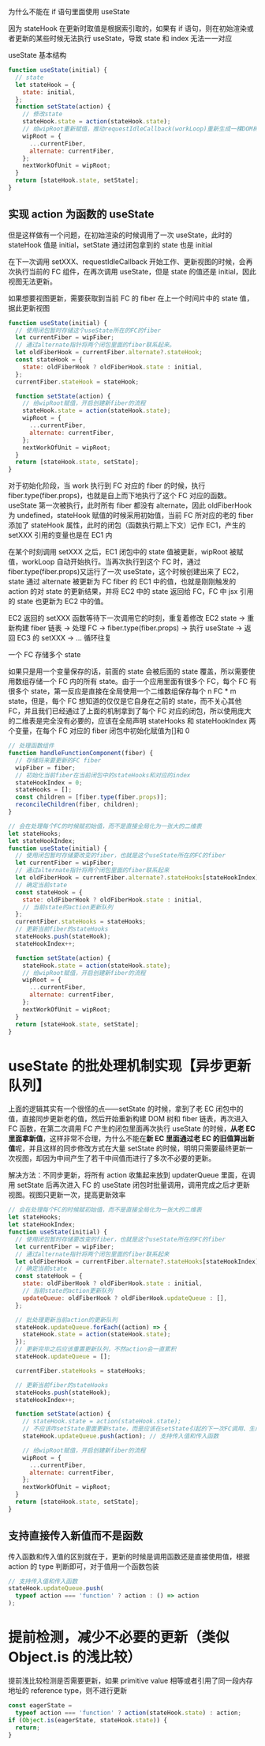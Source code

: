 为什么不能在 if 语句里面使用 useState

因为 stateHook 在更新时取值是根据索引取的，如果有 if 语句，则在初始渲染或者更新的某些时候无法执行 useState，导致 state 和 index 无法一一对应

useState 基本结构

```js
function useState(initial) {
  // state
  let stateHook = {
    state: initial,
  };
  function setState(action) {
    // 修改state
    stateHook.state = action(stateHook.state);
    // 给wipRoot重新赋值，推动requestIdleCallback(workLoop)重新生成一棵DOM树，从而更新视图
    wipRoot = {
      ...currentFiber,
      alternate: currentFiber,
    };
    nextWorkOfUnit = wipRoot;
  }
  return [stateHook.state, setState];
}
```

## 实现 action 为函数的 useState

但是这样做有一个问题，在初始渲染的时候调用了一次 useState，此时的 stateHook 值是 initial，setState 通过闭包拿到的 state 也是 initial

在下一次调用 setXXX、requestIdleCallback 开始工作、更新视图的时候，会再次执行当前的 FC 组件，在再次调用 useState，但是 state 的值还是 initial，因此视图无法更新。

如果想要视图更新，需要获取到当前 FC 的 fiber 在上一个时间片中的 state 值，据此更新视图

```js
function useState(initial) {
  // 使用闭包暂时存储这个useState所在的FC的fiber
  let currentFiber = wipFiber;
  // 通过alternate指针将两个闭包里面的fiber联系起来。
  let oldFiberHook = currentFiber.alternate?.stateHook;
  const stateHook = {
    state: oldFiberHook ? oldFiberHook.state : initial,
  };
  currentFiber.stateHook = stateHook;

  function setState(action) {
    // 给wipRoot赋值，开启创建新fiber的流程
    stateHook.state = action(stateHook.state);
    wipRoot = {
      ...currentFiber,
      alternate: currentFiber,
    };
    nextWorkOfUnit = wipRoot;
  }
  return [stateHook.state, setState];
}
```

对于初始化阶段，当 work 执行到 FC 对应的 fiber 的时候，执行 fiber.type(fiber.props)，也就是自上而下地执行了这个 FC 对应的函数。useState 第一次被执行，此时所有 fiber 都没有 alternate，因此 oldFiberHook 为 undefined，stateHook 赋值的时候采用初始值，当前 FC 所对应的老的 fiber 添加了 stateHook 属性，此时的闭包（函数执行期上下文）记作 EC1，产生的 setXXX 引用的变量也是在 EC1 内

在某个时刻调用 setXXX 之后，EC1 闭包中的 state 值被更新，wipRoot 被赋值，workLoop 自动开始执行。当再次执行到这个 FC 时，通过 fiber.type(fiber.props)又运行了一次 useState，这个时候创建出来了 EC2，state 通过 alternate 被更新为 FC fiber 的 EC1 中的值，也就是刚刚触发的 action 的对 state 的更新结果，并将 EC2 中的 state 返回给 FC，FC 中 jsx 引用的 state 也更新为 EC2 中的值。

EC2 返回的 setXXX 函数等待下一次调用它的时刻，重复着修改 EC2 state -> 重新构建 fiber 链表 -> 处理 FC -> fiber.type(fiber.props) -> 执行 useState -> 返回 EC3 的 setXXX -> ... 循环往复

一个 FC 存储多个 state

如果只是用一个变量保存的话，前面的 state 会被后面的 state 覆盖，所以需要使用数组存储一个 FC 内的所有 state。由于一个应用里面有很多个 FC，每个 FC 有很多个 state，第一反应是直接在全局使用一个二维数组保存每个 n FC \* m state，但是，每个 FC 想知道的仅仅是它自身在之前的 state，而不关心其他 FC，并且我们已经通过了上面的机制拿到了每个 FC 对应的闭包，所以使用庞大的二维表是完全没有必要的，应该在全局声明 stateHooks 和 stateHookIndex 两个变量，在每个 FC 对应的 fiber 闭包中初始化赋值为[]和 0

```js
// 处理函数组件
function handleFunctionComponent(fiber) {
  // 存储将来要更新的FC fiber
  wipFiber = fiber;
  // 初始化当前fiber在当前闭包中的stateHooks和对应的index
  stateHookIndex = 0;
  stateHooks = [];
  const children = [fiber.type(fiber.props)];
  reconcileChildren(fiber, children);
}
```

```js
// 会在处理每个FC的时候赋初始值，而不是直接全局化为一张大的二维表
let stateHooks;
let stateHookIndex;
function useState(initial) {
  // 使用闭包暂时存储要改变的fiber，也就是这个useState所在的FC的fiber
  let currentFiber = wipFiber;
  // 通过alternate指针将两个闭包里面的fiber联系起来
  let oldFiberHook = currentFiber.alternate?.stateHooks[stateHookIndex];
  // 确定当前state
  const stateHook = {
    state: oldFiberHook ? oldFiberHook.state : initial,
    // 当前state的action更新队列
  };
  currentFiber.stateHooks = stateHooks;
  // 更新当前fiber的stateHooks
  stateHooks.push(stateHook);
  stateHookIndex++;

  function setState(action) {
    stateHook.state = action(stateHook.state);
    // 给wipRoot赋值，开启创建新fiber的流程
    wipRoot = {
      ...currentFiber,
      alternate: currentFiber,
    };
    nextWorkOfUnit = wipRoot;
  }
  return [stateHook.state, setState];
}
```

# useState 的批处理机制实现【异步更新队列】

上面的逻辑其实有一个很怪的点——setState 的时候，拿到了老 EC 闭包中的值，直接同步更新老的值，然后开始重新构建 DOM 树和 fiber 链表，再次进入 FC 函数，在第二次调用 FC 产生的闭包里面再次执行 useState 的时候，**从老 EC 里面拿新值**，这样非常不合理，为什么不能在**新 EC 里面通过老 EC 的旧值算出新值**呢，并且这样的同步修改方式在大量 setState 的时候，明明只需要最终更新一次视图，却因为中间产生了若干中间值而进行了多次不必要的更新。

解决方法：不同步更新，将所有 action 收集起来放到 updaterQueue 里面，在调用 setState 后再次进入 FC 的 useState 闭包时批量调用，调用完成之后才更新视图。视图只更新一次，提高更新效率

```js
// 会在处理每个FC的时候赋初始值，而不是直接全局化为一张大的二维表
let stateHooks;
let stateHookIndex;
function useState(initial) {
  // 使用闭包暂时存储要改变的fiber，也就是这个useState所在的FC的fiber
  let currentFiber = wipFiber;
  // 通过alternate指针将两个闭包里面的fiber联系起来
  let oldFiberHook = currentFiber.alternate?.stateHooks[stateHookIndex];
  // 确定当前state
  const stateHook = {
    state: oldFiberHook ? oldFiberHook.state : initial,
    // 当前state的action更新队列
    updateQueue: oldFiberHook ? oldFiberHook.updateQueue : [],
  };

  // 批处理更新当前action的更新队列
  stateHook.updateQueue.forEach((action) => {
    stateHook.state = action(stateHook.state);
  });
  // 更新完毕之后应该重置更新队列，不然action会一直累积
  stateHook.updateQueue = [];

  currentFiber.stateHooks = stateHooks;

  // 更新当前fiber的stateHooks
  stateHooks.push(stateHook);
  stateHookIndex++;

  function setState(action) {
    // stateHook.state = action(stateHook.state);
    // 不应该咋setState里面更新state，而是应该在setState引起的下一次FC调用、生成闭包的时候，批处理更新函数
    stateHook.updateQueue.push(action); // 支持传入值和传入函数

    // 给wipRoot赋值，开启创建新fiber的流程
    wipRoot = {
      ...currentFiber,
      alternate: currentFiber,
    };
    nextWorkOfUnit = wipRoot;
  }
  return [stateHook.state, setState];
}
```

## 支持直接传入新值而不是函数

传入函数和传入值的区别就在于，更新的时候是调用函数还是直接使用值，根据 action 的 type 判断即可，对于值用一个函数包装

```js
// 支持传入值和传入函数
stateHook.updateQueue.push(
  typeof action === 'function' ? action : () => action
);
```

# 提前检测，减少不必要的更新（类似 Object.is 的浅比较）

提前浅比较检测是否需要更新，如果 primitive value 相等或者引用了同一段内存地址的 reference type，则不进行更新

```js
const eagerState =
  typeof action === 'function' ? action(stateHook.state) : action;
if (Object.is(eagerState, stateHook.state)) {
  return;
}
```
